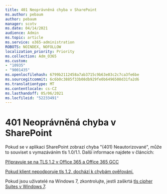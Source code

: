 ```yaml
---
title: 401 Neoprávněná chyba v SharePoint
ms.author: pebaum
author: pebaum
manager: scotv
ms.date: 04/14/2021
audience: Admin
ms.topic: article
ms.service: o365-administration
ROBOTS: NOINDEX, NOFOLLOW
localization_priority: Priority
ms.collection: Adm_O365
ms.custom:
- "10935"
- "9001435"
ms.openlocfilehash: 6799b2112458a7ab3715c9b63e03c2c7ca3fe6be
ms.sourcegitcommit: 6c6b0c3885f33b08db929fe0b6496508d31fa2d6
ms.translationtype: MT
ms.contentlocale: cs-CZ
ms.lasthandoff: 05/06/2021
ms.locfileid: "52233491"
---
```

# <a name="401-unauthorized-error-in-sharepoint"></a>401 Neoprávněná chyba v SharePoint

Pokud se v aplikaci SharePoint zobrazí chyba "(401) Neautorizované", může to souviset s vymazáváním tls 1.0/1.1. Další informace najdete v článcích:

[Připravuje se na TLS 1.2 v Office 365 a Office 365 GCC](https://docs.microsoft.com/microsoft-365/compliance/prepare-tls-1.2-in-office-365)

[Pokud klient nepodporuje tls 1.2, dochází k chybám ověřování.](https://review.docs.microsoft.com/sharepoint/troubleshoot/administration/authentication-errors-tls12-support)

Pokud jsou uživatelé na Windows 7, zkontrolujte, jestli zaškrtá [tls cipher Suites v Windows 7](https://docs.microsoft.com/windows/win32/secauthn/tls-cipher-suites-in-windows-7).